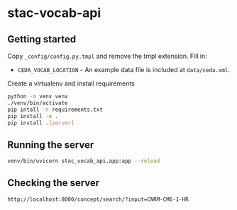 # stac-vocab-api

## Getting started

Copy `_config/config.py.tmpl` and remove the tmpl extension. 
Fill in:
- `CEDA_VOCAB_LOCATION` - An example data file is included at `data/ceda.xml`.

Create a virtualenv and install requirements
```bash
python -m venv venv
./venv/bin/activate
pip intall -r requirements.txt
pip install -e .
pip install .[server]
```

## Running the server

```bash
venv/bin/uvicorn stac_vocab_api.app:app --reload
```

## Checking the server
`http://localhost:8000/concept/search/?input=CNRM-CM6-1-HR`
